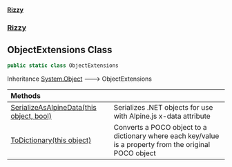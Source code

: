 #### [Rizzy](index 'index')
### [Rizzy](Rizzy 'Rizzy')

## ObjectExtensions Class

```csharp
public static class ObjectExtensions
```

Inheritance [System.Object](https://docs.microsoft.com/en-us/dotnet/api/System.Object 'System.Object') &#129106; ObjectExtensions

| Methods | |
| :--- | :--- |
| [SerializeAsAlpineData(this object, bool)](Rizzy.ObjectExtensions.SerializeAsAlpineData(thisobject,bool) 'Rizzy.ObjectExtensions.SerializeAsAlpineData(this object, bool)') | Serializes .NET objects for use with Alpine.js x-data attribute |
| [ToDictionary(this object)](Rizzy.ObjectExtensions.ToDictionary(thisobject) 'Rizzy.ObjectExtensions.ToDictionary(this object)') | Converts a POCO object to a dictionary where each key/value is a property from the original POCO object |
